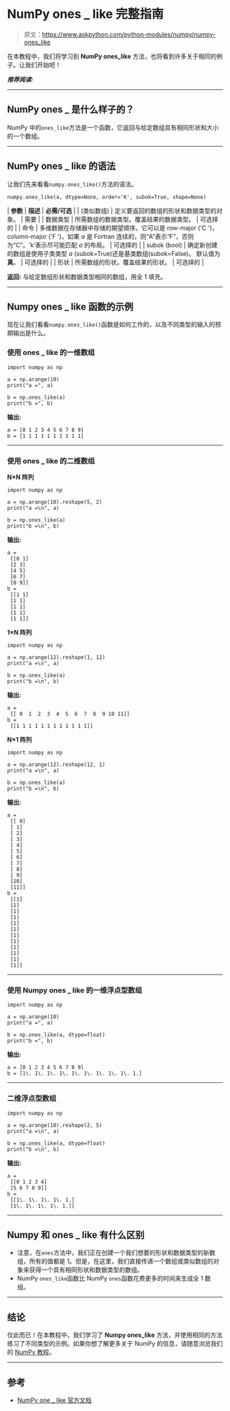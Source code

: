 # NumPy ones _ like 完整指南

> 原文：<https://www.askpython.com/python-modules/numpy/numpy-ones_like>

在本教程中，我们将学习到 **NumPy ones_like** 方法，也将看到许多关于相同的例子。让我们开始吧！

***推荐阅读:***

* * *

## NumPy ones _ 是什么样子的？

NumPy 中的`ones_like`方法是一个函数，它返回与给定数组具有相同形状和大小的一个数组。

* * *

## NumPy ones _ like 的语法

让我们先来看看`numpy.ones_like()`方法的语法。

```
numpy.ones_like(a, dtype=None, order='K', subok=True, shape=None)

```

| **参数** | **描述** | **必需/可选** |
| (类似数组) | 定义要返回的数组的形状和数据类型的对象。 | 需要 |
| 数据类型 | 所需数组的数据类型。覆盖结果的数据类型。 | 可选择的 |
| 命令 | 多维数据在存储器中存储的期望顺序。它可以是 row-major ('C ')，column-major ('F ')，如果 *a* 是 Fortran 连续的，则“A”表示“F”，否则为“C”。‘k’表示尽可能匹配 *a* 的布局。 | 可选择的 |
| subok (bool) | 确定新创建的数组是使用子类类型 *a* (subok=True)还是基类数组(subok=False)。
默认值为**真**。 | 可选择的 |
| 形状 | 所需数组的形状。覆盖结果的形状。 | 可选择的 |

**返回:**
与给定数组形状和数据类型相同的数组，用全 1 填充。

* * *

## Numpy ones _ like 函数的示例

现在让我们看看`numpy.ones_like()`函数是如何工作的，以及不同类型的输入的预期输出是什么。

### 使用 ones _ like 的一维数组

```
import numpy as np

a = np.arange(10)
print("a =", a)

b = np.ones_like(a)
print("b =", b)

```

**输出:**

```
a = [0 1 2 3 4 5 6 7 8 9]
b = [1 1 1 1 1 1 1 1 1 1]

```

* * *

### 使用 ones _ like 的二维数组

**N×N 阵列**

```
import numpy as np

a = np.arange(10).reshape(5, 2)
print("a =\n", a)

b = np.ones_like(a)
print("b =\n", b)

```

**输出:**

```
a =
 [[0 1]
 [2 3]
 [4 5]
 [6 7]
 [8 9]]
b =
 [[1 1]
 [1 1]
 [1 1]
 [1 1]
 [1 1]]

```

**1×N 阵列**

```
import numpy as np

a = np.arange(12).reshape(1, 12)
print("a =\n", a)

b = np.ones_like(a)
print("b =\n", b)

```

**输出:**

```
a =
 [[ 0  1  2  3  4  5  6  7  8  9 10 11]]
b =
 [[1 1 1 1 1 1 1 1 1 1 1 1]]

```

**N×1 阵列**

```
import numpy as np

a = np.arange(12).reshape(12, 1)
print("a =\n", a)

b = np.ones_like(a)
print("b =\n", b)

```

**输出:**

```
a =
 [[ 0]
 [ 1]
 [ 2]
 [ 3]
 [ 4]
 [ 5]
 [ 6]
 [ 7]
 [ 8]
 [ 9]
 [10]
 [11]]
b =
 [[1]
 [1]
 [1]
 [1]
 [1]
 [1]
 [1]
 [1]
 [1]
 [1]
 [1]
 [1]]

```

* * *

### 使用 Numpy ones _ like 的一维浮点型数组

```
import numpy as np

a = np.arange(10)
print("a =", a)

b = np.ones_like(a, dtype=float)
print("b =", b)

```

**输出:**

```
a = [0 1 2 3 4 5 6 7 8 9]
b = [1\. 1\. 1\. 1\. 1\. 1\. 1\. 1\. 1\. 1.]

```

* * *

### 二维浮点型数组

```
import numpy as np

a = np.arange(10).reshape(2, 5)
print("a =\n", a)

b = np.ones_like(a, dtype=float)
print("b =\n", b)

```

**输出:**

```
a =
 [[0 1 2 3 4]
 [5 6 7 8 9]]
b =
 [[1\. 1\. 1\. 1\. 1.]
 [1\. 1\. 1\. 1\. 1.]]

```

* * *

## Numpy 和 ones _ like 有什么区别

*   注意，在`ones`方法中，我们正在创建一个我们想要的形状和数据类型的新数组，所有的值都是 1。但是，在这里，我们直接传递一个数组或类似数组的对象来获得一个具有相同形状和数据类型的数组。
*   NumPy `ones_like`函数比 NumPy `ones`函数花费更多的时间来生成全 1 数组。

* * *

## 结论

仅此而已！在本教程中，我们学习了 **Numpy ones_like** 方法，并使用相同的方法练习了不同类型的示例。如果你想了解更多关于 NumPy 的信息，请随意浏览我们的 [NumPy 教程](https://www.askpython.com/python-modules/numpy)。

* * *

## 参考

*   [NumPy one _ like 官方文档](https://numpy.org/doc/stable/reference/generated/numpy.ones_like.html)